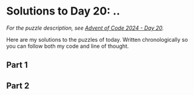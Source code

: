 # Solutions to Day 20: ..

*For the puzzle description, see [Advent of Code 2024 - Day 20](https://adventofcode.com/2024/day/20).*

Here are my solutions to the puzzles of today. Written chronologically so you can follow both my code and line of thought.

## Part 1



## Part 2

